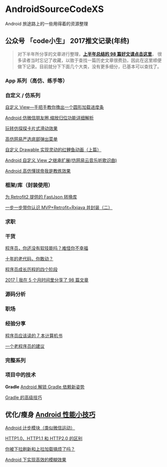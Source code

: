 # AndroidSourceCodeXS
Android 旅途路上的一些用得着的资源整理

## 公众号 「code小生」 2017推文记录(年终)



> 对下半年所分享的文章进行整理，[**上半年总结的 98 篇好文请点击这里**](https://github.com/Android-Mu/AndroidSourceCodeXS/edit/master/codeXiaoSheng17.md)，
很多读者当时忘记了收藏，以致于查找一篇历史文章很费劲，因此在这里顺便做下记录。目前就分下下面几个大类，没有更多细分，已基本可以查找了。


### App 系列（高仿、练手等）


### 自定义 / 仿系列
[自定义 View—手把手教你撸出一个圆形加载进度条](http://mp.weixin.qq.com/s/SL2Axl21NVfx9qz-q_CPiw)

[Android 仿微信朋友圈,缩放归位功能详细解析](http://mp.weixin.qq.com/s/u-XqKMemuDZ-PM8SoD-OWg)

[玩转仿探探卡片式滑动效果](http://mp.weixin.qq.com/s/XYcXXehUAJIZU_ykmKWG0Q)

[高仿网易严选底部弹出菜单](http://mp.weixin.qq.com/s/kMozvRYCnEIkIBFLapZKAQ)

[自定义 Drawable 实现灵动的红鲤鱼动画（上篇）](http://mp.weixin.qq.com/s/j5eW_jqvfA-WLJDFFRun7w)

[Android 自定义 View 之继承扩展(仿网易云音乐听歌识曲)](http://mp.weixin.qq.com/s/M2ukB2CnNFZhjNx9a8PT0w)

[Android 高仿懂球帝我是教练效果](http://mp.weixin.qq.com/s/wNQZbhL6nMzCiqGUikK2FQ)

### 框架/库（封装使用）
[为 Retrofit2 提供的 FastJson 转换库](http://mp.weixin.qq.com/s/2QbqVmh0-5v10E-Ge-3Dog)

[一步一步带你认识 MVP+Retrofit+Rxjava 并封装（二）](http://mp.weixin.qq.com/s/Iswvq0zoqi9qQp3eGVD7Iw)


### 求职


### 干货
[程序员，你还没有软技能吗？难怪你不幸福](http://mp.weixin.qq.com/s/M6vd26jO4-IccS-DX8k59A)

[十年的老代码，你敢动？](https://mp.weixin.qq.com/s/-XX02ec-L1z-_ZhwIYGRXA)

[程序员成长历程的四个阶段](http://mp.weixin.qq.com/s/lUxIXhlRGsJxOBjumTFsYw)

[2017 | 我在 5 个月时间里分享了 98 篇文章](http://mp.weixin.qq.com/s/Dh5ur11SDXgQAu7jKtDU8A)


### 源码分析


### 职场


### 经验分享
[程序员应该读的 7 本计算机书](http://mp.weixin.qq.com/s/rRQB1zT1T5vwUpWAdb0Z-g)

[一个老程序员的建议](http://mp.weixin.qq.com/s/lJliBcfm1YO9gjnMRwgjUQ)


### 完整系列


### 项目中的技术
**Gradle**
[Android 解锁 Gradle 依赖新姿势](https://mp.weixin.qq.com/s/bzfe0CT4jFGVhwE2LZc1Ig)

[Gradle 的高级技巧](http://mp.weixin.qq.com/s/dSFdnjEq67UIoRixNeFc2w)

**优化/瘦身**
[Android 性能小技巧](http://mp.weixin.qq.com/s/C8J7BWVufogcCeALkQBGOA)
---
[Android 计步模块（类似微信运动）](http://mp.weixin.qq.com/s/M7ksUmf1-L2FdsrJ3dMQpg)

[HTTP1.0、HTTP1.1 和 HTTP2.0 的区别](http://mp.weixin.qq.com/s/GICbiyJpINrHZ41u_4zT-A)

[你被下拉刷新和上拉加载搞烦了吗？](http://mp.weixin.qq.com/s/2-utimMTf2CwgNmbSUaNJA)

[Android 下实现高效的模糊效果](http://mp.weixin.qq.com/s/WnTkAXXMgT05MqnDL1BeGg)
